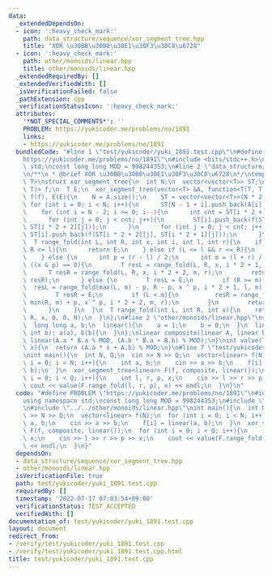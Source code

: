 ```yaml
---
data:
  _extendedDependsOn:
  - icon: ':heavy_check_mark:'
    path: data_structure/sequence/xor_segment_tree.hpp
    title: "XOR \u30BB\u30B0\u30E1\u30F3\u30C8\u6728"
  - icon: ':heavy_check_mark:'
    path: other/monoids/linear.hpp
    title: other/monoids/linear.hpp
  _extendedRequiredBy: []
  _extendedVerifiedWith: []
  _isVerificationFailed: false
  _pathExtension: cpp
  _verificationStatusIcon: ':heavy_check_mark:'
  attributes:
    '*NOT_SPECIAL_COMMENTS*': ''
    PROBLEM: https://yukicoder.me/problems/no/1891
    links:
    - https://yukicoder.me/problems/no/1891
  bundledCode: "#line 1 \"test/yukicoder/yuki_1891.test.cpp\"\n#define PROBLEM \"\
    https://yukicoder.me/problems/no/1891\"\n#include <bits/stdc++.h>\nusing namespace\
    \ std;\nconst long long MOD = 998244353;\n#line 2 \"data_structure/sequence/xor_segment_tree.hpp\"\
    \n/**\n * @brief XOR \u30BB\u30B0\u30E1\u30F3\u30C8\u6728\n*/\ntemplate <typename\
    \ T>\nstruct xor_segment_tree{\n  int N;\n  vector<vector<T>> ST;\n  function<T(T,\
    \ T)> f;\n  T E;\n  xor_segment_tree(vector<T> &A, function<T(T, T)> f, T E):\
    \ f(f), E(E){\n    N = A.size();\n    ST = vector<vector<T>>(N * 2 - 1);\n   \
    \ for (int i = 0; i < N; i++){\n      ST[N - 1 + i].push_back(A[i]);\n    }\n\
    \    for (int i = N - 2; i >= 0; i--){\n      int cnt = ST[i * 2 + 1].size();\n\
    \      for (int j = 0; j < cnt; j++){\n        ST[i].push_back(f(ST[i * 2 + 1][j],\
    \ ST[i * 2 + 2][j]));\n      }\n      for (int j = 0; j < cnt; j++){\n       \
    \ ST[i].push_back(f(ST[i * 2 + 2][j], ST[i * 2 + 1][j]));\n      }\n    }\n  }\n\
    \  T range_fold(int L, int R, int x, int i, int l, int r){\n    if (r <= L ||\
    \ R <= l){\n      return E;\n    } else if (L <= l && r <= R){\n      return ST[i][x];\n\
    \    } else {\n      int p = (r - l) / 2;\n      int m = (l + r) / 2;\n      if\
    \ ((x & p) == 0){\n        T resL = range_fold(L, R, x, i * 2 + 1, l, m);\n  \
    \      T resR = range_fold(L, R, x, i * 2 + 2, m, r);\n        return f(resL,\
    \ resR);\n      } else {\n        T resL = E;\n        if (R >= m){\n        \
    \  resL = range_fold(max(L, m) - p, R - p, x ^ p, i * 2 + 1, l, m);\n        }\n\
    \        T resR = E;\n        if (L < m){\n          resR = range_fold(L + p,\
    \ min(R, m) + p, x ^ p, i * 2 + 2, m, r);\n        }\n        return f(resR, resL);\n\
    \      }\n    }\n  }\n  T range_fold(int L, int R, int x){\n    return range_fold(L,\
    \ R, x, 0, 0, N);\n  }\n};\n#line 2 \"other/monoids/linear.hpp\"\nstruct linear{\n\
    \  long long a, b;\n  linear(){\n    a = 1;\n    b = 0;\n  }\n  linear(int a,\
    \ int b): a(a), b(b){\n  }\n};\nlinear composite(linear A, linear B){\n  return\
    \ linear(A.a * B.a % MOD, (A.b * B.a + B.b) % MOD);\n}\nint value(linear A, int\
    \ x){\n  return (A.a * x + A.b) % MOD;\n}\n#line 7 \"test/yukicoder/yuki_1891.test.cpp\"\
    \nint main(){\n  int N, Q;\n  cin >> N >> Q;\n  vector<linear> f(N);\n  for (int\
    \ i = 0; i < N; i++){\n    int a, b;\n    cin >> a >> b;\n    f[i] = linear(a,\
    \ b);\n  }\n  xor_segment_tree<linear> F(f, composite, linear());\n  for (int\
    \ i = 0; i < Q; i++){\n    int l, r, p, x;\n    cin >> l >> r >> p >> x;\n   \
    \ cout << value(F.range_fold(l, r, p), x) << endl;\n  }\n}\n"
  code: "#define PROBLEM \"https://yukicoder.me/problems/no/1891\"\n#include <bits/stdc++.h>\n\
    using namespace std;\nconst long long MOD = 998244353;\n#include \"../../data_structure/sequence/xor_segment_tree.hpp\"\
    \n#include \"../../other/monoids/linear.hpp\"\nint main(){\n  int N, Q;\n  cin\
    \ >> N >> Q;\n  vector<linear> f(N);\n  for (int i = 0; i < N; i++){\n    int\
    \ a, b;\n    cin >> a >> b;\n    f[i] = linear(a, b);\n  }\n  xor_segment_tree<linear>\
    \ F(f, composite, linear());\n  for (int i = 0; i < Q; i++){\n    int l, r, p,\
    \ x;\n    cin >> l >> r >> p >> x;\n    cout << value(F.range_fold(l, r, p), x)\
    \ << endl;\n  }\n}"
  dependsOn:
  - data_structure/sequence/xor_segment_tree.hpp
  - other/monoids/linear.hpp
  isVerificationFile: true
  path: test/yukicoder/yuki_1891.test.cpp
  requiredBy: []
  timestamp: '2022-07-17 07:03:54+09:00'
  verificationStatus: TEST_ACCEPTED
  verifiedWith: []
documentation_of: test/yukicoder/yuki_1891.test.cpp
layout: document
redirect_from:
- /verify/test/yukicoder/yuki_1891.test.cpp
- /verify/test/yukicoder/yuki_1891.test.cpp.html
title: test/yukicoder/yuki_1891.test.cpp
---
```

